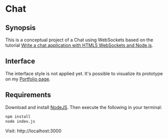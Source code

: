# Chat

## Synopsis

This is a conceptual project of a Chat using WebSockets based on the tutorial [Write a chat application with HTML5 WebSockets and Node.js](http://khaledsaikat.com/chat-application-with-websockets-and-node-js/).

## Interface

The interface style is not applied yet. It's possible to visualize its prototype on my [Portfolio page](https://alinepickler.github.io/web.html#chat-row).

## Requirements

Download and install [NodeJS](https://nodejs.org/en/). Then execute the following in your terminal:

```bash
npm install
node index.js
```
Visit:  http://localhost:3000
